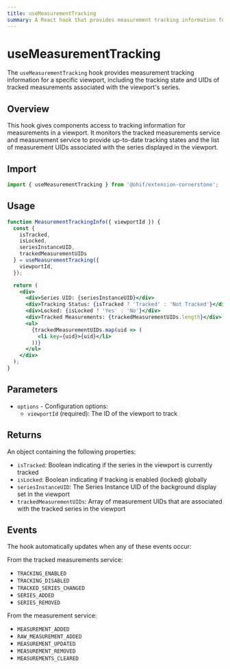 ```yaml
---
title: useMeasurementTracking
summary: A React hook that provides measurement tracking information for a specific viewport, including tracking state and tracked measurement UIDs.
---
```


# useMeasurementTracking

The `useMeasurementTracking` hook provides measurement tracking information for a specific viewport, including the tracking state and UIDs of tracked measurements associated with the viewport's series.

## Overview

This hook gives components access to tracking information for measurements in a viewport. It monitors the tracked measurements service and measurement service to provide up-to-date tracking states and the list of measurement UIDs associated with the series displayed in the viewport.

## Import

```js
import { useMeasurementTracking } from '@ohif/extension-cornerstone';
```

## Usage

```jsx
function MeasurementTrackingInfo({ viewportId }) {
  const {
    isTracked,
    isLocked,
    seriesInstanceUID,
    trackedMeasurementUIDs
  } = useMeasurementTracking({
    viewportId,
  });

  return (
    <div>
      <div>Series UID: {seriesInstanceUID}</div>
      <div>Tracking Status: {isTracked ? 'Tracked' : 'Not Tracked'}</div>
      <div>Locked: {isLocked ? 'Yes' : 'No'}</div>
      <div>Tracked Measurements: {trackedMeasurementUIDs.length}</div>
      <ul>
        {trackedMeasurementUIDs.map(uid => (
          <li key={uid}>{uid}</li>
        ))}
      </ul>
    </div>
  );
}
```

## Parameters

- `options` - Configuration options:
  - `viewportId` (required): The ID of the viewport to track

## Returns

An object containing the following properties:

- `isTracked`: Boolean indicating if the series in the viewport is currently tracked
- `isLocked`: Boolean indicating if tracking is enabled (locked) globally
- `seriesInstanceUID`: The Series Instance UID of the background display set in the viewport
- `trackedMeasurementUIDs`: Array of measurement UIDs that are associated with the tracked series in the viewport

## Events

The hook automatically updates when any of these events occur:

From the tracked measurements service:
- `TRACKING_ENABLED`
- `TRACKING_DISABLED`
- `TRACKED_SERIES_CHANGED`
- `SERIES_ADDED`
- `SERIES_REMOVED`

From the measurement service:
- `MEASUREMENT_ADDED`
- `RAW_MEASUREMENT_ADDED`
- `MEASUREMENT_UPDATED`
- `MEASUREMENT_REMOVED`
- `MEASUREMENTS_CLEARED`

